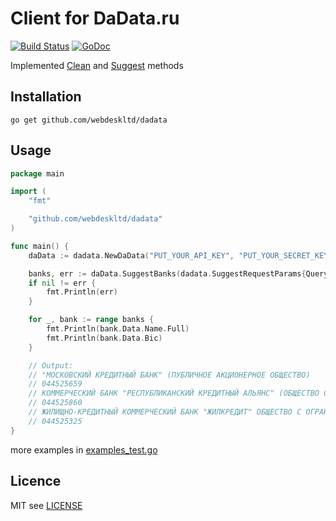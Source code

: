 # Client for DaData.ru 
[![Build Status](https://travis-ci.org/webdeskltd/dadata.svg)](https://travis-ci.org/webdeskltd/dadata)  [![GoDoc](https://godoc.org/github.com/webdeskltd/dadata?status.png)](http://godoc.org/github.com/webdeskltd/dadata)

Implemented [Clean](https://dadata.ru/api/clean/) 
and [Suggest](https://dadata.ru/api/suggest/) methods

## Installation

`go get github.com/webdeskltd/dadata`

## Usage
```go
package main

import (
	"fmt"

	"github.com/webdeskltd/dadata"
)

func main() {
	daData := dadata.NewDaData("PUT_YOUR_API_KEY", "PUT_YOUR_SECRET_KEY")

	banks, err := daData.SuggestBanks(dadata.SuggestRequestParams{Query: "Кредитный", Count: 3})
	if nil != err {
		fmt.Println(err)
	}

	for _, bank := range banks {
		fmt.Println(bank.Data.Name.Full)
		fmt.Println(bank.Data.Bic)
	}

	// Output:
	// "МОСКОВСКИЙ КРЕДИТНЫЙ БАНК" (ПУБЛИЧНОЕ АКЦИОНЕРНОЕ ОБЩЕСТВО)
	// 044525659
	// КОММЕРЧЕСКИЙ БАНК "РЕСПУБЛИКАНСКИЙ КРЕДИТНЫЙ АЛЬЯНС" (ОБЩЕСТВО С ОГРАНИЧЕННОЙ ОТВЕТСТВЕННОСТЬЮ)
	// 044525860
	// ЖИЛИЩНО-КРЕДИТНЫЙ КОММЕРЧЕСКИЙ БАНК "ЖИЛКРЕДИТ" ОБЩЕСТВО С ОГРАНИЧЕННОЙ ОТВЕТСТВЕННОСТЬЮ
	// 044525325
}
```

more examples in [examples_test.go](./examples_test.go)

## Licence
MIT see [LICENSE](LICENSE)